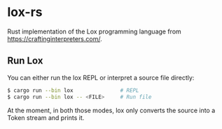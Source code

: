 # lox-rs
Rust implementation of the Lox programming language from
https://craftinginterpreters.com/.

## Run Lox

You can either run the lox REPL or interpret a source file directly:
```sh
$ cargo run --bin lox               # REPL
$ cargo run --bin lox -- <FILE>     # Run file
```

At the moment, in both those modes, lox only converts the source into a Token
stream and prints it.